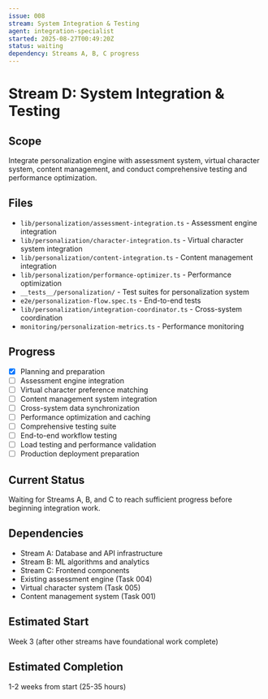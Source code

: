 ```yaml
---
issue: 008
stream: System Integration & Testing
agent: integration-specialist
started: 2025-08-27T00:49:20Z
status: waiting
dependency: Streams A, B, C progress
---
```


# Stream D: System Integration & Testing

## Scope
Integrate personalization engine with assessment system, virtual character system, content management, and conduct comprehensive testing and performance optimization.

## Files
- `lib/personalization/assessment-integration.ts` - Assessment engine integration
- `lib/personalization/character-integration.ts` - Virtual character system integration  
- `lib/personalization/content-integration.ts` - Content management integration
- `lib/personalization/performance-optimizer.ts` - Performance optimization
- `__tests__/personalization/` - Test suites for personalization system
- `e2e/personalization-flow.spec.ts` - End-to-end tests
- `lib/personalization/integration-coordinator.ts` - Cross-system coordination
- `monitoring/personalization-metrics.ts` - Performance monitoring

## Progress
- [x] Planning and preparation
- [ ] Assessment engine integration
- [ ] Virtual character preference matching
- [ ] Content management system integration
- [ ] Cross-system data synchronization
- [ ] Performance optimization and caching
- [ ] Comprehensive testing suite
- [ ] End-to-end workflow testing
- [ ] Load testing and performance validation
- [ ] Production deployment preparation

## Current Status
Waiting for Streams A, B, and C to reach sufficient progress before beginning integration work.

## Dependencies
- Stream A: Database and API infrastructure
- Stream B: ML algorithms and analytics
- Stream C: Frontend components
- Existing assessment engine (Task 004)
- Virtual character system (Task 005)
- Content management system (Task 001)

## Estimated Start
Week 3 (after other streams have foundational work complete)

## Estimated Completion
1-2 weeks from start (25-35 hours)